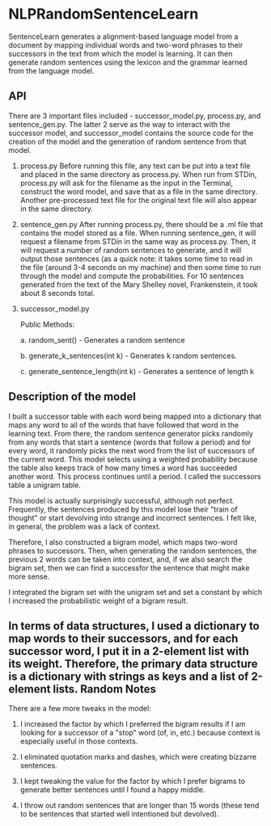 NLPRandomSentenceLearn
=============
SentenceLearn generates a alignment-based language model from a document by mapping individual words and two-word phrases to their successors in the text from which the model is learning. It can then generate random sentences using the lexicon and the grammar learned from the language model.

API
---
There are 3 important files included - successor_model.py, process.py, and sentence_gen.py. The latter 2 serve as the way to interact with the successor model, and successor_model contains the source code for the creation of the model and the generation of random sentence from that model. 

1. process.py
Before running this file, any text can be put into a text file and placed in the same directory as process.py. 
When run from STDin, process.py will ask for the filename as the input in the Terminal, construct the word model, and save that as a file in the same directory. Another pre-processed text file for the original text file will also appear in the same directory.

2. sentence_gen.py
After running process.py, there should be a .ml file that contains the model stored as a file. When running sentence_gen, it will request a filename from STDin in the same way as process.py. Then, it will request a number of random sentences to generate, and it will output those sentences (as a quick note: it takes some time to read in the file (around 3-4 seconds on my machine) and then some time to run through the model and compute the probabilities. For 10 sentences generated from the text of the Mary Shelley novel, Frankenstein, it took about 8 seconds total.

3. successor_model.py

	Public Methods:
	
	a. random_sent() - Generates a random sentence
	
	b. generate_k_sentences(int k) - Generates k random sentences.
	
	c. generate_sentence_length(int k) - Generates a sentence of length k



Description of the model
------------------------

I built a successor table with each word being mapped into a dictionary that maps any word to all of the words that have followed that word in the learning text. From there, the random sentence generator picks randomly from any words that start a sentence (words that follow a period) and for every word, it randomly picks the next word from the list of successors of the current word. This model selects using a weighted probability because the table also keeps track of how many times a word has succeeded another word. This process continues until a period. I called the successors table a unigram table.

This model is actually surprisingly successful, although not perfect. Frequently, the sentences produced by this model lose their "train of thought" or start devolving into strange and incorrect sentences. I felt like, in general, the problem was a lack of context.

Therefore, I also constructed a bigram model, which maps two-word phrases to successors. Then, when generating the random sentences, the previous 2 words can be taken into context, and, if we also search the bigram set, then we can find a successfor the sentence that might make more sense. 

I integrated the bigram set with the unigram set and set a constant by which I increased the probabilistic weight of a bigram result. 

In terms of data structures, I used a dictionary to map words to their successors, and for each successor word, I put it in a 2-element list with its weight. Therefore, the primary data structure is a dictionary with strings as keys and a list of 2-element lists. 
Random Notes
------------
There are a few more tweaks in the model:

1. I increased the factor by which I preferred the bigram results if I am looking for a successor of a "stop" word (of, in, etc.) because context is especially useful in those contexts.

2. I eliminated quotation marks and dashes, which were creating bizzarre sentences.

3. I kept tweaking the value for the factor by which I prefer bigrams to generate better sentences until I found a happy middle. 
4. I throw out random sentences that are longer than 15 words (these tend to be sentences that started well intentioned but devolved).
